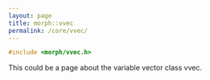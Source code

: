 ```yaml
---
layout: page
title: morph::vvec
permalink: /core/vvec/
---
```

```c++
#include <morph/vvec.h>
```

This could be a page about the variable vector class vvec.
